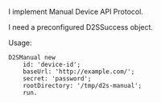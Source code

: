 I implement Manual Device API Protocol.

I need a preconfigured D2SSuccess object.

Usage:

	D2SManual new
		id: 'device-id';
		baseUrl: 'http://example.com/';
		secret: 'password';
		rootDirectory: '/tmp/d2s-manual';
		run.
